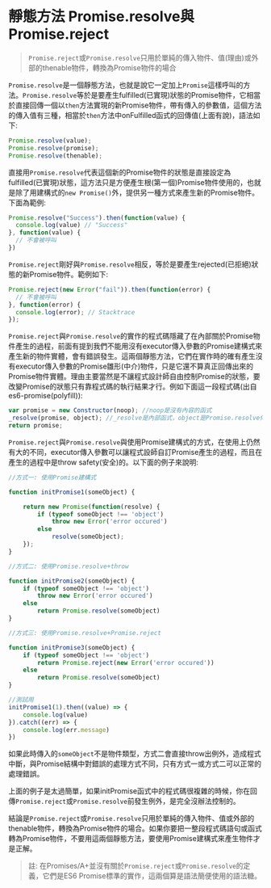 # 靜態方法 Promise.resolve與Promise.reject

> `Promise.reject`或`Promise.resolve`只用於單純的傳入物件、值(理由)或外部的thenable物件，轉換為Promise物件的場合

`Promise.resolve`是一個靜態方法，也就是說它一定加上`Promise`這樣呼叫的方法。`Promise.resolve`等於是要產生fulfilled(已實現)狀態的Promise物件，它相當於直接回傳一個以`then`方法實現的新Promise物件，帶有傳入的參數值，這個方法的傳入值有三種，相當於`then`方法中onFulfilled函式的回傳值(上面有說)，語法如下:

```js
Promise.resolve(value);
Promise.resolve(promise);
Promise.resolve(thenable);
```

直接用`Promise.resolve`代表這個新的Promise物件的狀態是直接設定為fulfilled(已實現)狀態，這方法只是方便產生根(第一個)Promise物件使用的，也就是除了用建構式的`new Promise()`外，提供另一種方式來產生新的Promise物件。下面為範例:

```js
Promise.resolve("Success").then(function(value) {
  console.log(value) // "Success"
}, function(value) {
  // 不會被呼叫
})
```

`Promise.reject`剛好與`Promise.resolve`相反，等於是要產生rejected(已拒絕)狀態的新Promise物件。範例如下:

```js
Promise.reject(new Error("fail")).then(function(error) {
  // 不會被呼叫
}, function(error) {
  console.log(error); // Stacktrace
});
```

`Promise.reject`與`Promise.resolve`的實作的程式碼隱藏了在內部關於Promise物件產生的過程，前面有提到我們不能用沒有executor傳入參數的Promise建構式來產生新的物件實體，會有錯誤發生。這兩個靜態方法，它們在實作時的確有產生沒有executor傳入參數的Promise雛形(中介)物件，只是它還不算真正回傳出來的Promise物件實體。理由主要當然是不讓程式設計師自由控制Promise的狀態，要改變Promise的狀態只有靠程式碼的執行結果才行。例如下面這一段程式碼(出自es6-promise(polyfill)):

```js
var promise = new Constructor(noop); //noop是沒有內容的函式
_resolve(promise, object); //_resolve是內部函式，object是Promise.resolve傳入參數值
return promise;
```

`Promise.reject`與`Promise.resolve`與使用Promise建構式的方式，在使用上仍然有大的不同，executor傳入參數可以讓程式設師自訂Promise產生的過程，而且在產生的過程中是throw safety(安全)的。以下面的例子來說明:

```js
//方式一: 使用Promise建構式

function initPromise1(someObject) {

    return new Promise(function(resolve) {
        if (typeof someObject !== 'object')
            throw new Error('error occured')
        else
            resolve(someObject);
    });
}

//方式二: 使用Promise.resolve+throw

function initPromise2(someObject) {
    if (typeof someObject !== 'object')
        throw new Error('error occured')
    else
        return Promise.resolve(someObject)
}

//方式三: 使用Promise.resolve+Promise.reject

function initPromise3(someObject) {
    if (typeof someObject !== 'object')
        return Promise.reject(new Error('error occured'))
    else
        return Promise.resolve(someObject)
}

//測試用
initPromise1(1).then((value) => {
    console.log(value)
}).catch((err) => {
    console.log(err.message)
})
```

如果此時傳入的`someObject`不是物件類型，方式二會直接throw出例外，造成程式中斷，與Promise結構中對錯誤的處理方式不同，只有方式一或方式二可以正常的處理錯誤。

上面的例子是太過簡單，如果initPromise函式中的程式碼很複雜的時候，你在回傳`Promise.reject`或`Promise.resolve`前發生例外，是完全沒辦法控制的。

結論是`Promise.reject`或`Promise.resolve`只用於單純的傳入物件、值或外部的thenable物件，轉換為Promise物件的場合。如果你要把一整段程式碼語句或函式轉為Promise物件，不要用這兩個靜態方法，要使用Promise建構式來產生物件才是正解。

> 註: 在Promises/A+並沒有關於`Promise.reject`或`Promise.resolve`的定義，它們是ES6 Promise標準的實作，這兩個算是語法簡便使用的語法糖。
